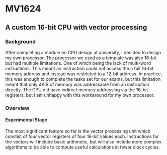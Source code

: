 # MV1624
## A custom 16-bit CPU with vector processing

### Background
After completing a module on CPU design at university, I decided to design my own processor. The processor we used as a template was also 16-bit but had multiple limitations. One of which being the lack of multi-word instructions. This meant an instruction could not access the a full 16-bit memory address and instead was restricted to a 12-bit address. In practice, this was enough to complete the tasks set for our exams, but this limitation meant that only 4KiB of memory was addressable from an instruction directly. The CPU did have indirect memory addressing via the 16-bit registers, but I am unhappy with this workaround for my own processor.

### Overview

#### Experimental Stage

The most significant feature so far is the vector processing unit which constist of four vector registers of four 16-bit values each. Instructions for the vectors will include basic arithmetic, but will also include more complex algorithms to be able to compute useful calculations in fewer clock cycles.